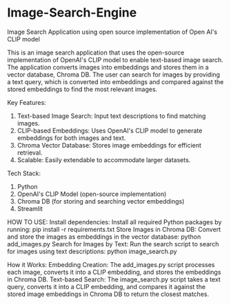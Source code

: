 # Image-Search-Engine
Image Search Application using open source implementation of Open AI's CLIP model

This is an image search application that uses the open-source implementation of OpenAI's CLIP model to enable text-based image search. The application converts images into embeddings and stores them in a vector database, Chroma DB. The user can search for images by providing a text query, which is converted into embeddings and compared against the stored embeddings to find the most relevant images.

Key Features:
1. Text-based Image Search: Input text descriptions to find matching images.
2. CLIP-based Embeddings: Uses OpenAI's CLIP model to generate embeddings for both images and text.
3. Chroma Vector Database: Stores image embeddings for efficient retrieval.
4. Scalable: Easily extendable to accommodate larger datasets.

Tech Stack:
1. Python
2. OpenAI's CLIP Model (open-source implementation)
3. Chroma DB (for storing and searching vector embeddings)
4. Streamlit

HOW TO USE: 
Install dependencies: Install all required Python packages by running: pip install -r requirements.txt
Store Images in Chroma DB: Convert and store the images as embeddings in the vector database: python add_images.py
Search for Images by Text: Run the search script to search for images using text descriptions: python image_search.py

How it Works:
Embedding Creation: The add_images.py script processes each image, converts it into a CLIP embedding, and stores the embeddings in Chroma DB.
Text-based Search: The image_search.py script takes a text query, converts it into a CLIP embedding, and compares it against the stored image embeddings in Chroma DB to return the closest matches.
